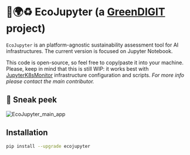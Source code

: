 # 🌱🌍♻️ EcoJupyter (a [GreenDIGIT](https://greendigit-project.eu/) project)
`EcoJupyter` is an platform-agnostic sustainability assessment tool for AI infrastructures. The current version is focused on Jupyter Notebook.

This code is open-source, so feel free to copy/paste it into your machine. Please, keep in mind that this is still WIP: it works best with [JupyterK8sMonitor](https://github.com/g-uva/JupyterK8sMonitor) infrastructure configuration and scripts. *For more info please contact the main contributor.*

## 👀 Sneak peek

![EcoJupyter_main_app](assets/EcoJupyter_screenshot.png)

## Installation
```sh
pip install --upgrade ecojupyter
```
